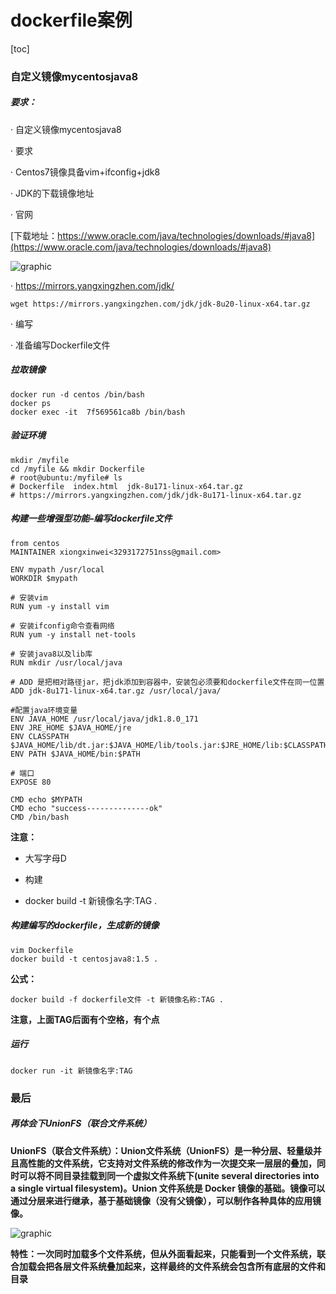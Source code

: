 # dockerfile案例

[toc]

### 自定义镜像mycentosjava8

##### 要求：

·     自定义镜像mycentosjava8

·     要求

·     Centos7镜像具备vim+ifconfig+jdk8

·     JDK的下载镜像地址

·     官网

 [下载地址：https://www.oracle.com/java/technologies/downloads/#java8](https://www.oracle.com/java/technologies/downloads/#java8)

![graphic](https://s2.loli.net/2022/05/13/LRMtS6w2PDBTxfQ.jpg)

·     https://mirrors.yangxingzhen.com/jdk/

```
wget https://mirrors.yangxingzhen.com/jdk/jdk-8u20-linux-x64.tar.gz
```

·     编写

·     准备编写Dockerfile文件



##### 拉取镜像

```
docker run -d centos /bin/bash
docker ps
docker exec -it  7f569561ca8b /bin/bash 
```

##### 验证环境

```
mkdir /myfile
cd /myfile && mkdir Dockerfile
# root@ubuntu:/myfile# ls
# Dockerfile  index.html  jdk-8u171-linux-x64.tar.gz
# https://mirrors.yangxingzhen.com/jdk/jdk-8u171-linux-x64.tar.gz
```



##### 构建一些增强型功能–编写dockerfile文件

```shell
from centos
MAINTAINER xiongxinwei<3293172751nss@gmail.com>

ENV mypath /usr/local
WORKDIR $mypath

# 安装vim
RUN yum -y install vim

# 安装ifconfig命令查看网络
RUN yum -y install net-tools

# 安装java8以及lib库
RUN mkdir /usr/local/java

# ADD 是把相对路径jar，把jdk添加到容器中，安装包必须要和dockerfile文件在同一位置
ADD jdk-8u171-linux-x64.tar.gz /usr/local/java/

#配置java环境变量
ENV JAVA_HOME /usr/local/java/jdk1.8.0_171
ENV JRE_HOME $JAVA_HOME/jre
ENV CLASSPATH $JAVA_HOME/lib/dt.jar:$JAVA_HOME/lib/tools.jar:$JRE_HOME/lib:$CLASSPATH
ENV PATH $JAVA_HOME/bin:$PATH

# 端口
EXPOSE 80

CMD echo $MYPATH
CMD echo "success--------------ok"
CMD /bin/bash
```

**注意：**

+ 大写字母D

+ 构建

+ docker build -t 新镜像名字:TAG .



##### 构建编写的dockerfile，生成新的镜像

```
vim Dockerfile
docker build -t centosjava8:1.5 .
```

**公式：**

```
docker build -f dockerfile文件 -t 新镜像名称:TAG .
```



**注意，上面TAG后面有个空格，有个点**

##### 运行

```
docker run -it 新镜像名字:TAG
```





### 最后

##### 再体会下UnionFS（联合文件系统）

**UnionFS（联合文件系统）：Union文件系统（UnionFS）是一种分层、轻量级并且高性能的文件系统，它支持对文件系统的修改作为一次提交来一层层的叠加，同时可以将不同目录挂载到同一个虚拟文件系统下(unite several directories into a single virtual filesystem)。Union 文件系统是 Docker 镜像的基础。镜像可以通过分层来进行继承，基于基础镜像（没有父镜像），可以制作各种具体的应用镜像。**

![graphic](https://s2.loli.net/2022/05/13/agpGsZwy8PCoBLU.jpg) 

**特性：一次同时加载多个文件系统，但从外面看起来，只能看到一个文件系统，联合加载会把各层文件系统叠加起来，这样最终的文件系统会包含所有底层的文件和目录**